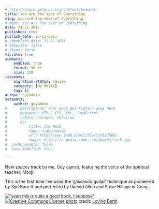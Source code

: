 ```yaml
---
# http://learn.getgrav.org/content/headers
title: You Are The Seer of Everything
slug: you-are-the-seer-of-everything
# menu: You Are The Seer of Everything
date: 21-11-2011
published: true
publish_date: 21-11-2011
# unpublish_date: 21-11-2011
# template: false
# theme: false
visible: true
summary:
    enabled: true
    format: short
    size: 128
taxonomy:
    migration-status: review
    category: [My Music]
    tag: []
author: guyadmin
metadata:
    author: guyadmin
#      description: Your page description goes here
#      keywords: HTML, CSS, XML, JavaScript
#      robots: noindex, nofollow
#      og:
#          title: The Rock
#          type: video.movie
#          url: http://www.imdb.com/title/tt0117500/
#          image: http://ia.media-imdb.com/images/rock.jpg
#  cache_enable: false
#  last_modified: true

---
```


New spacey track by me, Guy James, featuring the voice of the spiritual teacher, Mooji.

 This is the first time I’ve used the ‘glissando guitar’ technique as pioneered by Syd Barrett and perfected by Daevid Allen and Steve Hillage in Gong.

[!['yeah this is quite a good book, I suppose'](http://farm4.static.flickr.com/3111/2890013469_dab994e0e7_m.jpg)](http://www.flickr.com/photos/26235754@N05/2890013469/ "'yeah this is quite a good book, I suppose'")  
[![Creative Commons License](https://2018.guyjames.com/wp-content/plugins/photo-dropper/images/cc.png)](http://creativecommons.org/licenses/by-nc-sa/2.0/ "Attribution-NonCommercial-ShareAlike License") [photo](http://www.photodropper.com/photos/) credit: [Loving Earth](http://www.flickr.com/photos/26235754@N05/2890013469/ "Loving Earth")
